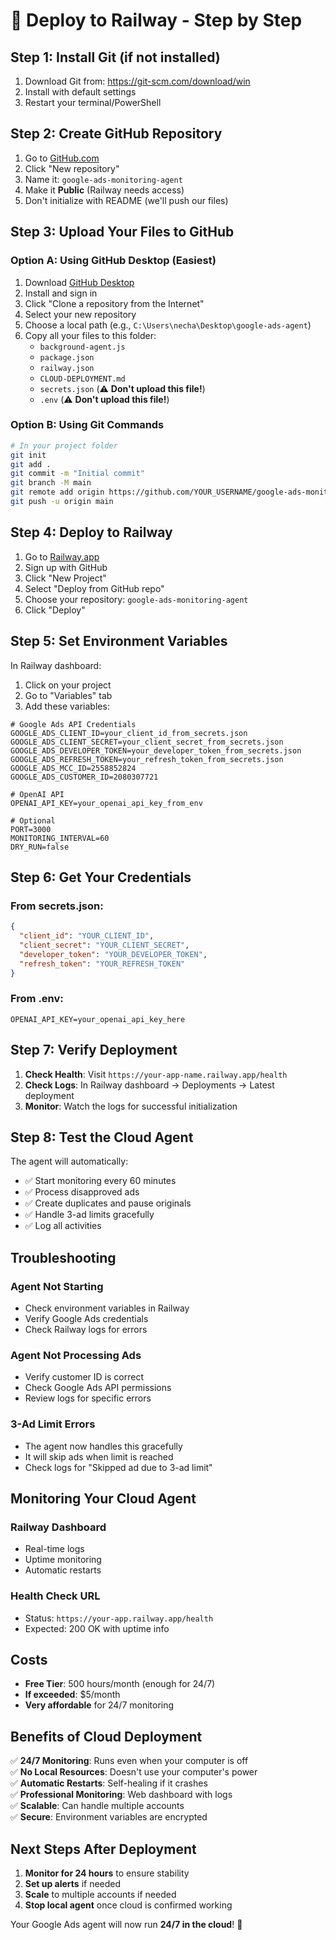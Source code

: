 # 🚀 Deploy to Railway - Step by Step

## **Step 1: Install Git (if not installed)**

1. Download Git from: https://git-scm.com/download/win
2. Install with default settings
3. Restart your terminal/PowerShell

## **Step 2: Create GitHub Repository**

1. Go to [GitHub.com](https://github.com)
2. Click "New repository"
3. Name it: `google-ads-monitoring-agent`
4. Make it **Public** (Railway needs access)
5. Don't initialize with README (we'll push our files)

## **Step 3: Upload Your Files to GitHub**

### **Option A: Using GitHub Desktop (Easiest)**
1. Download [GitHub Desktop](https://desktop.github.com/)
2. Install and sign in
3. Click "Clone a repository from the Internet"
4. Select your new repository
5. Choose a local path (e.g., `C:\Users\necha\Desktop\google-ads-agent`)
6. Copy all your files to this folder:
   - `background-agent.js`
   - `package.json`
   - `railway.json`
   - `CLOUD-DEPLOYMENT.md`
   - `secrets.json` (⚠️ **Don't upload this file!**)
   - `.env` (⚠️ **Don't upload this file!**)

### **Option B: Using Git Commands**
```bash
# In your project folder
git init
git add .
git commit -m "Initial commit"
git branch -M main
git remote add origin https://github.com/YOUR_USERNAME/google-ads-monitoring-agent.git
git push -u origin main
```

## **Step 4: Deploy to Railway**

1. Go to [Railway.app](https://railway.app)
2. Sign up with GitHub
3. Click "New Project"
4. Select "Deploy from GitHub repo"
5. Choose your repository: `google-ads-monitoring-agent`
6. Click "Deploy"

## **Step 5: Set Environment Variables**

In Railway dashboard:

1. Click on your project
2. Go to "Variables" tab
3. Add these variables:

```env
# Google Ads API Credentials
GOOGLE_ADS_CLIENT_ID=your_client_id_from_secrets.json
GOOGLE_ADS_CLIENT_SECRET=your_client_secret_from_secrets.json
GOOGLE_ADS_DEVELOPER_TOKEN=your_developer_token_from_secrets.json
GOOGLE_ADS_REFRESH_TOKEN=your_refresh_token_from_secrets.json
GOOGLE_ADS_MCC_ID=2558852824
GOOGLE_ADS_CUSTOMER_ID=2080307721

# OpenAI API
OPENAI_API_KEY=your_openai_api_key_from_env

# Optional
PORT=3000
MONITORING_INTERVAL=60
DRY_RUN=false
```

## **Step 6: Get Your Credentials**

### **From secrets.json:**
```json
{
  "client_id": "YOUR_CLIENT_ID",
  "client_secret": "YOUR_CLIENT_SECRET", 
  "developer_token": "YOUR_DEVELOPER_TOKEN",
  "refresh_token": "YOUR_REFRESH_TOKEN"
}
```

### **From .env:**
```
OPENAI_API_KEY=your_openai_api_key_here
```

## **Step 7: Verify Deployment**

1. **Check Health**: Visit `https://your-app-name.railway.app/health`
2. **Check Logs**: In Railway dashboard → Deployments → Latest deployment
3. **Monitor**: Watch the logs for successful initialization

## **Step 8: Test the Cloud Agent**

The agent will automatically:
- ✅ Start monitoring every 60 minutes
- ✅ Process disapproved ads
- ✅ Create duplicates and pause originals
- ✅ Handle 3-ad limits gracefully
- ✅ Log all activities

## **Troubleshooting**

### **Agent Not Starting**
- Check environment variables in Railway
- Verify Google Ads credentials
- Check Railway logs for errors

### **Agent Not Processing Ads**
- Verify customer ID is correct
- Check Google Ads API permissions
- Review logs for specific errors

### **3-Ad Limit Errors**
- The agent now handles this gracefully
- It will skip ads when limit is reached
- Check logs for "Skipped ad due to 3-ad limit"

## **Monitoring Your Cloud Agent**

### **Railway Dashboard**
- Real-time logs
- Uptime monitoring
- Automatic restarts

### **Health Check URL**
- Status: `https://your-app.railway.app/health`
- Expected: 200 OK with uptime info

## **Costs**

- **Free Tier**: 500 hours/month (enough for 24/7)
- **If exceeded**: $5/month
- **Very affordable** for 24/7 monitoring

## **Benefits of Cloud Deployment**

✅ **24/7 Monitoring**: Runs even when your computer is off  
✅ **No Local Resources**: Doesn't use your computer's power  
✅ **Automatic Restarts**: Self-healing if it crashes  
✅ **Professional Monitoring**: Web dashboard with logs  
✅ **Scalable**: Can handle multiple accounts  
✅ **Secure**: Environment variables are encrypted  

## **Next Steps After Deployment**

1. **Monitor for 24 hours** to ensure stability
2. **Set up alerts** if needed
3. **Scale** to multiple accounts if needed
4. **Stop local agent** once cloud is confirmed working

Your Google Ads agent will now run **24/7 in the cloud**! 🚀 